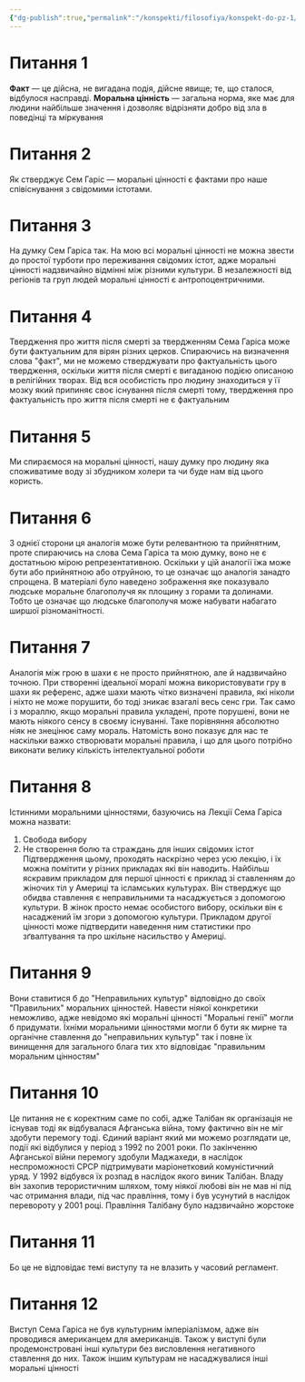 ```yaml
---
{"dg-publish":true,"permalink":"/konspekti/filosofiya/konspekt-do-pz-1/"}
---
```



# Питання 1
**Факт** — це дійсна, не вигадана подія, дійсне явище; те, що сталося, відбулося насправді.
**Моральна цінність** — загальна норма, яке має для людини найбільше значення і дозволяє відрізняти добро від зла в поведінці та міркування

# Питання 2
Як стверджує Сем Гаріс — моральні цінності є фактами про наше співіснування з свідомими істотами.  
# Питання 3
На думку Сем Гаріса так. На мою всі моральні цінності не можна звести до простої турботи про переживання свідомих істот, адже моральні цінності надзвичайно відмінні між різними культури. В незалежності від регіонів та груп людей моральні цінності є антропоцентричними.
# Питання 4
Твердження про життя після смерті за твердженням Сема Гаріса може бути фактуальним для вірян різних церков. Спираючись на визначення слова "факт", ми не можемо стверджувати про фактуальність цього твердження, оскільки життя після смерті є вигаданою подією описаною в релігійних творах. Від вся особистість про людину знаходиться у її мозку який припиняє своє існування після смерті тому, твердження про фактуальність про життя після смерті не є фактуальним
# Питання 5
Ми спираємося на моральні цінності, нашу думку про людину яка споживатиме воду зі збудником холери та чи буде нам від цього користь. 
# Питання 6
З однієї сторони ця аналогія може бути релевантною та прийнятним, проте спираючись на слова Сема Гаріса та мою думку, воно не є достатньою мірою репрезентативною. Оскільки у цій аналогії  їжа може бути або прийнятною або отруйною, то це означає що аналогія занадто спрощена. В матеріалі було наведено зображення яке показувало людське моральне благополучя як площину з горами та долинами. Тобто це означає що людське благополучя може набувати набагато ширшої різноманітності. 
# Питання 7
Аналогія між грою в шахи є не просто прийнятною, але й надзвичайно точною.  При створенні ідеальної моралі можна використовувати гру в шахи як референс, адже шахи мають чітко визначені правила, які ніколи і ніхто не може порушити, бо тоді зникає взагалі весь сенс гри. Так само і з мораллю, якщо моральні правила укладені, проте порушені, вони не мають ніякого сенсу в своєму існуванні. Таке порівняння абсолютно ніяк не знецінює саму мораль. Натомість воно показує для нас те наскільки важко створювати моральні правила, і що для цього потрібно виконати велику кількість інтелектуальної роботи
# Питання 8
Істинними моральними цінностями, базуючись на Лекції Сема Гаріса можна назвати:
1. Свобода вибору
2.  Не створення болю та страждань для інших свідомих істот
Підтвердження цьому, проходять наскрізно через усю лекцію, і їх можна помітити у різних прикладах які він наводить. Найбільш яскравим прикладом для першої цінності є приклад зі ставленням до жіночих тіл у Америці та ісламських культурах. Він стверджує що обидва ставлення є неправильними та насаджується з допомогою культури. В жінок просто немає особистого вибору, оскільки він є насаджений їм згори з допомогою культури.
Прикладом другої цінності може підтвердити наведення ним статистики про зґвалтування та про шкільне насильство у Америці.
# Питання 9
Вони ставитися б до "Неправильних культур" відповідно до своїх "Правильних" моральних цінностей. Навести ніякої конкретики неможливо, адже невідомо які моральні цінності "Моральні генії" могли б придумати. Їхніми моральними цінностями могли б бути як мирне та органічне ставлення до "неправильних культур" так і повне їх винищення для загального блага тих хто відповідає "правильним моральним цінностям"
# Питання 10
Це питання не є коректним саме по собі, адже Талібан як організація не існував тоді як відбувалася Афганська війна, тому фактично він не міг здобути перемогу тоді. Єдиний варіант який ми можемо розглядати це, події які відбулися у період з 1992 по 2001 роки. По закінченню Афганської війни перемогу здобули Маджахеди, в наслідок неспроможності СРСР підтримувати маріонетковий комуністичний уряд. У 1992 відбувся їх розпад в наслідок якого виник Талібан. Владу він захопив терористичним шляхом, тому ніякої любові він не мав ні під час отримання влади, під час правління, тому і був усунутий в наслідок перевороту у 2001 році. Правління Талібану було надзвичайно жорстоке
# Питання 11
Бо це не відповідає темі виступу та не влазить у часовий регламент.
# Питання 12
Виступ Сема Гаріса не був культурним імперіалізмом, адже він проводився американцем для американців. Також у виступі були продемонстровані інші культури без висловлення негативного ставлення до них. Також іншим культурам не насаджувалися інші моральні цінності 